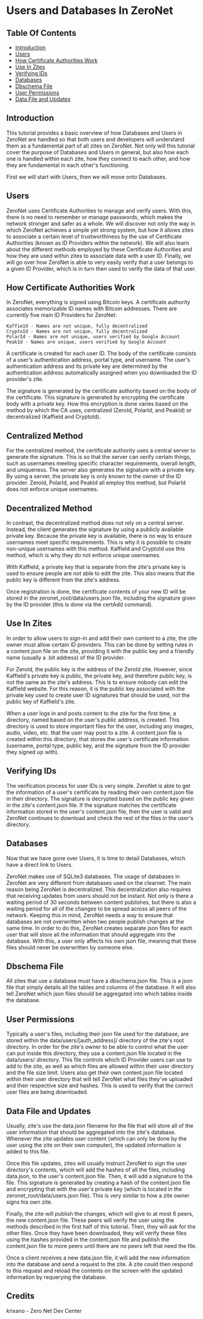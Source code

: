 # Users and Databases In ZeroNet

## Table Of Contents

* [Introduction](#introduction)
* [Users](#users)
* [How Certificate Authorities Work](#certificates)
* [Use In Zites](#zites)
* [Verifying IDs](#verifying)
* [Databases](#databases)
* [Dbschema File](#dbschema)
* [User Permissions](#user_permissions)
* [Data File and Updates](#datafile)

## Introduction
This tutorial provides a basic overview of how Databases and Users in ZeroNet are handled so that both users and developers will understand them as a fundamental part of all zites on ZeroNet. Not only will this tutorial cover the purpose of Databases and Users in general, but also how each one is handled within each zite, how they connect to each other, and how they are fundamental in each other's functioning.

First we will start with Users, then we will move onto Databases.

## Users
ZeroNet uses Certificate Authorities to manage and verify users. With this, there is no need to remember or manage passwords, which makes the network stronger and safer as a whole. We will discover not only the way in which ZeroNet achieves a simple yet strong system, but how it allows zites to associate a certain level of trustworthiness by the use of Certificate Authorities (known as ID Providers within the network). We will also learn about the different methods employed by these Certificate Authorities and how they are used within zites to associate data with a user ID. Finally, we will go over how ZeroNet is able to very easily verify that a user belongs to a given ID Provider, which is in turn then used to verify the data of that user.

## How Certificate Authorities Work
In ZeroNet, everything is signed using Bitcoin keys. A certificate authority associates memorizable ID names with Bitcoin addresses. There are currently five main ID Providers for ZeroNet:

``` ZeroId - Official, names are unique, must access the clearnet to verify name uniqueness
KaffieId - Names are not unique, fully decentralized
CryptoId - Names are not unique, fully decentralized
PolarId - Names are not unique, users verified by Google Account
PeakId - Names are unique, users verified by Google Account
```
A certificate is created for each user ID. The body of the certificate consists of a user's authentication address, portal type, and username. The user's authentication address and its private key are determined by the authentication address automatically assigned when you downloaded the ID provider's zite.

The signature is generated by the certificate authority based on the body of the certificate. This signature is generated by encrypting the certificate body with a private key. How this encryption is done varies based on the method by which the CA uses, centralized (ZeroId, PolarId, and PeakId) or decentralized (KaffieId and CryptoId).

## Centralized Method
For the centralized method, the certificate authority uses a central server to generate the signature. This is so that the server can verify certain things, such as usernames meeting specific character requirements, overall length, and uniqueness. The server also generates the signature with a private key. By using a server, the private key is only known to the owner of the ID provider. ZeroId, PolarId, and PeakId all employ this method, but PolarId does not enforce unique usernames.

## Decentralized Method
In contrast, the decentralized method does not rely on a central server. Instead, the client generates the signature by using a publicly available private key. Because the private key is available, there is no way to ensure usernames meet specific requirements. This is why it is possible to create non-unique usernames with this method. KaffieId and CryptoId use this method, which is why they do not enforce unique usernames.

With KaffieId, a private key that is separate from the zite's private key is used to ensure people are not able to edit the zite. This also means that the public key is different from the zite's address.

Once registration is done, the certificate contents of your new ID will be stored in the zeronet_root/data/users.json file, including the signature given by the ID provider (this is done via the certAdd command).

## Use In Zites
In order to allow users to sign-in and add their own content to a zite, the zite owner must allow certain ID providers. This can be done by setting rules in a content.json file on the zite, providing it with the public key and a friendly name (usually a .bit address) of the ID provider.

For ZeroId, the public key is the address of the ZeroId zite. However, since KaffieId's private key is public, the private key, and therefore public key, is not the same as the zite's address. This is to ensure nobody can edit the KaffieId website. For this reason, it is the public key associated with the private key used to create user ID signatures that should be used, not the public key of KaffieId's zite.

When a user logs in and posts content to the zite for the first time, a directory, named based on the user's public address, is created. This directory is used to store important files for the user, including any images, audio, video, etc. that the user may post to a zite. A content.json file is created within this directory, that stores the user's certificate information (username, portal type, public key, and the signature from the ID provider they signed up with).

## Verifying IDs
The verification process for user IDs is very simple. ZeroNet is able to get the information of a user's certificate by reading their own content.json file in their directory. The signature is decrypted based on the public key given in the zite's content.json file. If the signature matches the certificate information stored in the user's content.json file, then the user is valid and ZeroNet continues to download and check the rest of the files in the user's directory.

## Databases
Now that we have gone over Users, it is time to detail Databases, which have a direct link to Users.

ZeroNet makes use of SQLite3 databases. The usage of databases in ZeroNet are very different from databases used on the clearnet. The main reason being ZeroNet is decentralized. This decentralization also requires that receiving updates from users should not be instant. Not only is there a waiting period of 30 seconds between content publishes, but there is also a waiting period for all of the changes to be spread across all peers of the network. Keeping this in mind, ZeroNet needs a way to ensure that databases are not overwritten when two people publish changes at the same time. In order to do this, ZeroNet creates separate json files for each user that will store all the information that should aggregate into the database. With this, a user only affects his own json file, meaning that these files should never be overwritten by someone else.

## Dbschema File
All zites that use a database must have a dbschema.json file. This is a json file that simply details all the tables and columns of the database. It will also tell ZeroNet which json files should be aggregated into which tables inside the database.

## User Permissions
Typically a user's files, including their json file used for the database, are stored within the data/users/[auth_address]/ directory of the zite's root directory. In order for the zite's owner to be able to control what the user can put inside this directory, they use a content.json file located in the data/users/ directory. This file controls which ID Provider users can use to add to the zite, as well as which files are allowed within their user directory and the file size limit. Users also get their own content.json file located within their user directory that will tell ZeroNet what files they've uploaded and their respective size and hashes. This is used to verify that the correct user files are being downloaded.

## Data File and Updates
Usually, zite's use the data.json filename for the file that will store all of the user information that should be aggregated into the zite's database. Whenever the zite updates user content (which can only be done by the user using the zite on their own computer), the updated information is added to this file.

Once this file updates, zites will usually instruct ZeroNet to sign the user directory's contents, which will add the hashes of all the files, including data.json, to the user's content.json file. Then, it will add a signature to the file. This signature is generated by creating a hash of the content.json file and encrypting that with the user's private key (which is located in the zeronet_root/data/users.json file). This is very similar to how a zite owner signs his own zite.

Finally, the zite will publish the changes, which will give to at most 6 peers, the new content.json file. These peers will verify the user using the methods described in the first half of this tutorial. Then, they will ask for the other files. Once they have been downloaded, they will verify these files using the hashes provided in the content.json file and publish the content.json file to more peers until there are no peers left that need the file.

Once a client receives a new data.json file, it will add the new information into the database and send a request to the zite. A zite could then respond to this request and reload the contents on the screen with the updated information by requerying the database.

## Credits

krixano - Zero Net Dev Center
